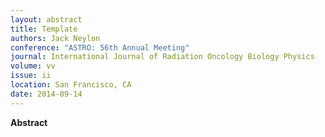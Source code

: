 ```yaml
---
layout: abstract
title: Template
authors: Jack Neylon
conference: "ASTRO: 56th Annual Meeting"
journal: International Journal of Radiation Oncology Biology Physics
volume: vv
issue: ii
location: San Francisco, CA
date: 2014-09-14
---
```

**Abstract**
